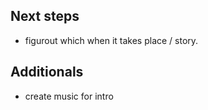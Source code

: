 ## Next steps ##

* figurout which when it takes place / story.


## Additionals ##

* create music for intro
